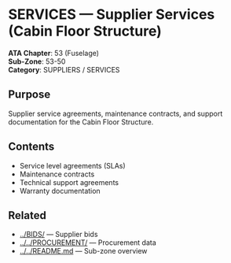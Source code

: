 # SERVICES — Supplier Services (Cabin Floor Structure)

**ATA Chapter**: 53 (Fuselage)  
**Sub-Zone**: 53-50  
**Category**: SUPPLIERS / SERVICES

## Purpose

Supplier service agreements, maintenance contracts, and support documentation for the Cabin Floor Structure.

## Contents

- Service level agreements (SLAs)
- Maintenance contracts
- Technical support agreements
- Warranty documentation

## Related

- [../BIDS/](../BIDS/) — Supplier bids
- [../../PROCUREMENT/](../../PROCUREMENT/) — Procurement data
- [../../README.md](../../README.md) — Sub-zone overview
